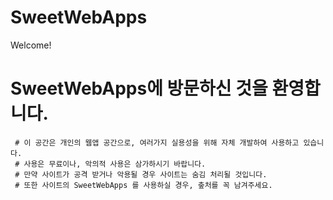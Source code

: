 # SweetWebApps

   Welcome!
   # SweetWebApps에 방문하신 것을 환영합니다.
     # 이 공간은 개인의 웹앱 공간으로, 여러가지 실용성을 위해 자체 개발하여 사용하고 있습니다.
     # 사용은 무료이나, 악의적 사용은 삼가하시기 바랍니다.
     # 만약 사이트가 공격 받거나 악용될 경우 사이트는 숨김 처리될 것입니다.
     # 또한 사이트의 SweetWebApps 를 사용하실 경우, 춮처를 꼭 남겨주세요.
